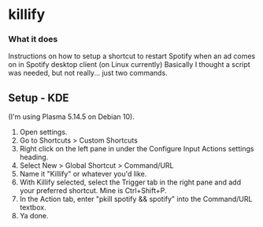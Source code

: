 # killify

### What it does
Instructions on how to setup a shortcut to restart Spotify when an ad comes on in Spotify desktop client (on Linux currently)
Basically I thought a script was needed, but not really... just two commands.

## Setup - KDE
(I'm using Plasma 5.14.5 on Debian 10).
1. Open settings.
2. Go to Shortcuts > Custom Shortcuts
3. Right click on the left pane in under the Configure Input Actions settings heading.
4. Select New > Global Shortcut > Command/URL
5. Name it "Killify" or whatever you'd like.
6. With Killify selected, select the Trigger tab in the right pane and add your preferred shortcut. Mine is Ctrl+Shift+P.
7. In the Action tab, enter "pkill spotify && spotify" into the Command/URL textbox.
8. Ya done.
